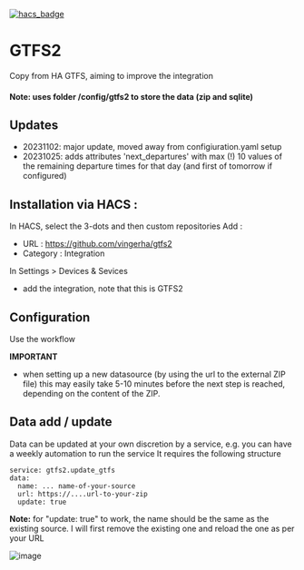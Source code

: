 [![hacs_badge](https://img.shields.io/badge/HACS-Default-orange.svg)](https://github.com/custom-components/hacs)

# GTFS2
Copy from HA GTFS, aiming to improve the integration

<h4> Note: uses folder /config/gtfs2 to store the data (zip and sqlite)</h4>

## Updates
- 20231102: major update, moved away from configiuration.yaml setup 
- 20231025: adds attributes 'next_departures' with max (!) 10 values of the remaining departure times for that day (and first of tomorrow if configured)

## Installation via HACS :

In  HACS, select the 3-dots and then custom repositories
Add :
- URL : https://github.com/vingerha/gtfs2
- Category : Integration

In Settings > Devices & Sevices
- add the integration, note that this is GTFS2

## Configuration
Use the workflow

**IMPORTANT**
- when setting up a new datasource (by using the url to the external ZIP file) this may easily take 5-10 minutes before the next step is reached, depending on the content of the ZIP.

## Data add / update
Data can be updated at your own discretion by a service, e.g. you can have a weekly automation to run the service
It requires the following structure
```
service: gtfs2.update_gtfs
data:
  name: ... name-of-your-source
  url: https://....url-to-your-zip
  update: true
```
**Note:** for "update: true" to work, the name should be the same as the existing source. I will first remove the existing one and reload the one as per your URL

![image](https://github.com/vingerha/gtfs2/assets/44190435/496742cc-e0b2-4120-af51-1587e8ee6fa4)



